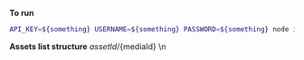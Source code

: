 **To run** 
``` bash
API_KEY=${something} USERNAME=${something} PASSWORD=${something} node index.js -i ${list to assets ids} -o ${output path mane}
```

**Assets list structure**
${assetId}/${mediaId} \n
